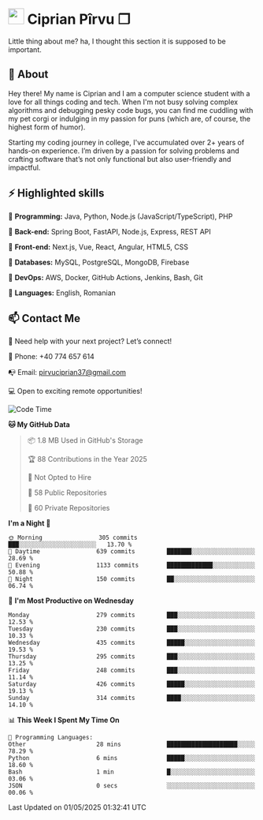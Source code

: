 # <img height="32px" src="https://user-images.githubusercontent.com/74038190/216122041-518ac897-8d92-4c6b-9b3f-ca01dcaf38ee.png"> Ciprian Pîrvu ❐ </h1>

Little thing about me? ha, I thought this section it is supposed to be important.

## 🧐 About

Hey there! My name is Ciprian and I am a computer science student with a love for all things coding and tech. When I'm not busy solving complex algorithms and debugging pesky code bugs, you can find me cuddling with my pet corgi or indulging in my passion for puns (which are, of course, the highest form of humor).

Starting my coding journey in college, I've accumulated over 2+ years of hands-on experience. I’m driven by a passion for solving problems and crafting software that’s not only functional but also user-friendly and impactful.


## ⚡ Highlighted skills

🎯 **Programming:** Java, Python, Node.js (JavaScript/TypeScript), PHP

🎯 **Back-end:** Spring Boot, FastAPI, Node.js, Express, REST API

🎯 **Front-end:** Next.js, Vue, React, Angular, HTML5, CSS

🎯 **Databases:** MySQL, PostgreSQL, MongoDB, Firebase

🎯 **DevOps:** AWS, Docker, GitHub Actions, Jenkins, Bash, Git

🎯 **Languages:** English, Romanian



## 📫 Contact Me

🤝 Need help with your next project? Let’s connect!

📱 Phone: +40 774 657 614

📭 Email: pirvuciprian37@gmail.com


💻 Open to exciting remote opportunities!

<!--START_SECTION:waka-->
![Code Time](http://img.shields.io/badge/Code%20Time-2%2C293%20hrs%2053%20mins-blue)

**🐱 My GitHub Data** 

> 📦 1.8 MB Used in GitHub's Storage 
 > 
> 🏆 88 Contributions in the Year 2025
 > 
> 🚫 Not Opted to Hire
 > 
> 📜 58 Public Repositories 
 > 
> 🔑 60 Private Repositories 
 > 
**I'm a Night 🦉** 

```text
🌞 Morning                305 commits         ███░░░░░░░░░░░░░░░░░░░░░░   13.70 % 
🌆 Daytime                639 commits         ███████░░░░░░░░░░░░░░░░░░   28.69 % 
🌃 Evening                1133 commits        █████████████░░░░░░░░░░░░   50.88 % 
🌙 Night                  150 commits         ██░░░░░░░░░░░░░░░░░░░░░░░   06.74 % 
```
📅 **I'm Most Productive on Wednesday** 

```text
Monday                   279 commits         ███░░░░░░░░░░░░░░░░░░░░░░   12.53 % 
Tuesday                  230 commits         ███░░░░░░░░░░░░░░░░░░░░░░   10.33 % 
Wednesday                435 commits         █████░░░░░░░░░░░░░░░░░░░░   19.53 % 
Thursday                 295 commits         ███░░░░░░░░░░░░░░░░░░░░░░   13.25 % 
Friday                   248 commits         ███░░░░░░░░░░░░░░░░░░░░░░   11.14 % 
Saturday                 426 commits         █████░░░░░░░░░░░░░░░░░░░░   19.13 % 
Sunday                   314 commits         ████░░░░░░░░░░░░░░░░░░░░░   14.10 % 
```


📊 **This Week I Spent My Time On** 

```text
💬 Programming Languages: 
Other                    28 mins             ████████████████████░░░░░   78.29 % 
Python                   6 mins              █████░░░░░░░░░░░░░░░░░░░░   18.60 % 
Bash                     1 min               █░░░░░░░░░░░░░░░░░░░░░░░░   03.06 % 
JSON                     0 secs              ░░░░░░░░░░░░░░░░░░░░░░░░░   00.06 % 
```


 Last Updated on 01/05/2025 01:32:41 UTC
<!--END_SECTION:waka-->
